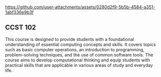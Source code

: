 https://github.com/user-attachments/assets/0280d2f9-5b5b-4584-a351-1abf336e9b3f

## CCST 102

This course is designed to provide students with a foundational understanding of essential computing concepts and skills. It covers topics such as basic computer operations, an introduction to programming, problem-solving techniques, and the use of common software tools. The course aims to develop computational thinking and equip students with practical skills that are applicable in various areas of study and everyday life.

